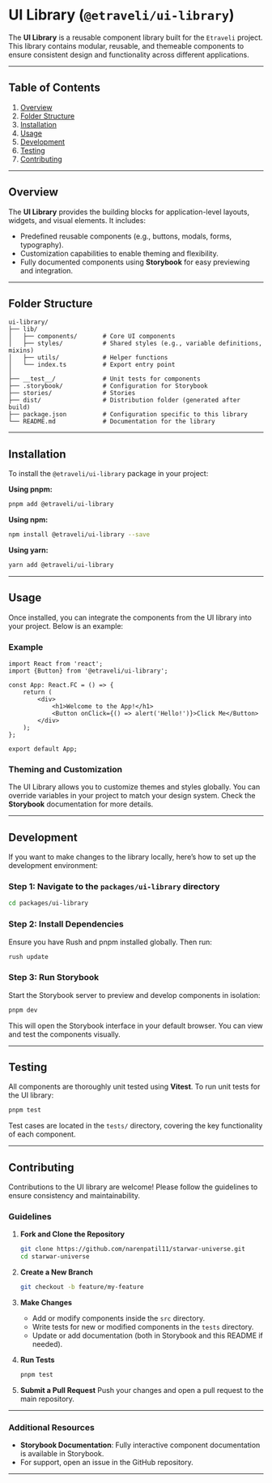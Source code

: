 # UI Library (`@etraveli/ui-library`)

The **UI Library** is a reusable component library built for the `Etraveli` project. This library contains modular,
reusable, and themeable components to ensure consistent design and functionality across different applications.

---

## Table of Contents

1. [Overview](#overview)
2. [Folder Structure](#folder-structure)
3. [Installation](#installation)
4. [Usage](#usage)
5. [Development](#development)
6. [Testing](#testing)
7. [Contributing](#contributing)

---

## Overview

The **UI Library** provides the building blocks for application-level layouts, widgets, and visual elements. It
includes:

- Predefined reusable components (e.g., buttons, modals, forms, typography).
- Customization capabilities to enable theming and flexibility.
- Fully documented components using **Storybook** for easy previewing and integration.

---

## Folder Structure

```plaintext
ui-library/
├── lib/
│   ├── components/       # Core UI components
│   ├── styles/           # Shared styles (e.g., variable definitions, mixins)
│   ├── utils/            # Helper functions
│   └── index.ts          # Export entry point
│
├── __test__/             # Unit tests for components
├── .storybook/           # Configuration for Storybook
├── stories/              # Stories 
├── dist/                 # Distribution folder (generated after build)
├── package.json          # Configuration specific to this library
└── README.md             # Documentation for the library
```

---

## Installation

To install the `@etraveli/ui-library` package in your project:

**Using pnpm:**

```bash
pnpm add @etraveli/ui-library
```

**Using npm:**

```bash
npm install @etraveli/ui-library --save
```

**Using yarn:**

```bash
yarn add @etraveli/ui-library
```

---

## Usage

Once installed, you can integrate the components from the UI library into your project. Below is an example:

### Example

```tsx
import React from 'react';
import {Button} from '@etraveli/ui-library';

const App: React.FC = () => {
    return (
        <div>
            <h1>Welcome to the App!</h1>
            <Button onClick={() => alert('Hello!')}>Click Me</Button>
        </div>
    );
};

export default App;
```

### Theming and Customization

The UI Library allows you to customize themes and styles globally. You can override variables in your project to match
your design system. Check the **Storybook** documentation for more details.

---

## Development

If you want to make changes to the library locally, here’s how to set up the development environment:

### Step 1: Navigate to the `packages/ui-library` directory

```bash
cd packages/ui-library
```

### Step 2: Install Dependencies

Ensure you have Rush and pnpm installed globally. Then run:

```bash
rush update
```

### Step 3: Run Storybook

Start the Storybook server to preview and develop components in isolation:

```bash
pnpm dev
```

This will open the Storybook interface in your default browser. You can view and test the components visually.

---

## Testing

All components are thoroughly unit tested using **Vitest**. To run unit tests for the UI library:

```bash
pnpm test
```

Test cases are located in the `tests/` directory, covering the key functionality of each component.

---

## Contributing

Contributions to the UI library are welcome! Please follow the guidelines to ensure consistency and maintainability.

### Guidelines

1. **Fork and Clone the Repository**
   ```bash
   git clone https://github.com/narenpatil11/starwar-universe.git
   cd starwar-universe
   ```

2. **Create a New Branch**
   ```bash
   git checkout -b feature/my-feature
   ```

3. **Make Changes**
    - Add or modify components inside the `src` directory.
    - Write tests for new or modified components in the `tests` directory.
    - Update or add documentation (both in Storybook and this README if needed).

4. **Run Tests**
   ```bash
   pnpm test
   ```

5. **Submit a Pull Request**
   Push your changes and open a pull request to the main repository.

---

### Additional Resources

- **Storybook Documentation**: Fully interactive component documentation is available in Storybook.
- For support, open an issue in the GitHub repository.

---

